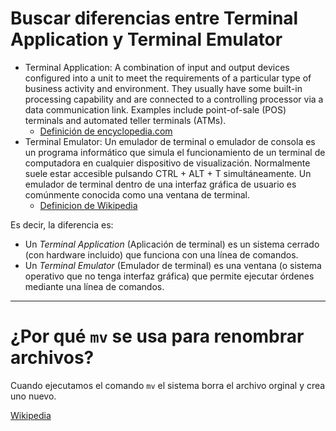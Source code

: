 # Buscar diferencias entre **Terminal Application** y **Terminal Emulator**

- Terminal Application: A combination of input and output devices configured into a unit to meet the requirements of a particular type of business activity and environment. They usually have some built-in processing capability and are connected to a controlling processor via a data communication link. Examples include point-of-sale (POS) terminals and automated teller terminals (ATMs).
  - [Definición de encyclopedia.com](https://www.encyclopedia.com/computing/dictionaries-thesauruses-pictures-and-press-releases/application-terminal)
- Terminal Emulator: Un emulador de terminal o emulador de consola es un programa informático que simula el funcionamiento de un terminal de computadora en cualquier dispositivo de visualización. Normalmente suele estar accesible pulsando CTRL + ALT + T simultáneamente. Un emulador de terminal dentro de una interfaz gráfica de usuario es comúnmente conocida como una ventana de terminal. 
  - [ Definicion de Wikipedia](https://es.wikipedia.org/wiki/Emulador_de_terminal)

Es decir, la diferencia es:

- Un *Terminal Application* (Aplicación de terminal) es un sistema cerrado (con hardware incluido) que funciona con una línea de comandos.
- Un *Terminal Emulator* (Emulador de terminal) es una ventana (o sistema operativo que no tenga interfaz gráfica) que permite ejecutar órdenes mediante una línea de comandos.

---
# ¿Por qué ``` mv ``` se usa para renombrar archivos?
Cuando ejecutamos el comando ``` mv ``` el sistema borra el archivo orginal y crea uno nuevo.

[Wikipedia](https://es.wikipedia.org/wiki/Mv)